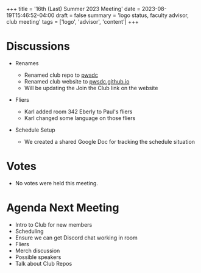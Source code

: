 +++
title = '16th (Last) Summer 2023 Meeting'
date = 2023-08-19T15:46:52-04:00
draft = false
summary = 'logo status, faculty advisor, club meeting'
tags = ['logo', 'advisor', 'content']
+++

# Discussions

- Renames
    - Renamed club repo to [pwsdc](https://github.com/pwsdc)
    - Renamed club website to [pwsdc.github.io](https://pwsdc.github.io)
    - Will be updating the Join the Club link on the website

- Fliers
    - Karl added room 342 Eberly to Paul's fliers
    - Karl changed some language on those fliers

- Schedule Setup
    - We created a shared Google Doc for tracking the schedule situation

# Votes

- No votes were held this meeting.

# Agenda Next Meeting

- Intro to Club for new members
- Scheduling
- Ensure we can get Discord chat working in room
- Fliers
- Merch discussion
- Possible speakers
- Talk about Club Repos
